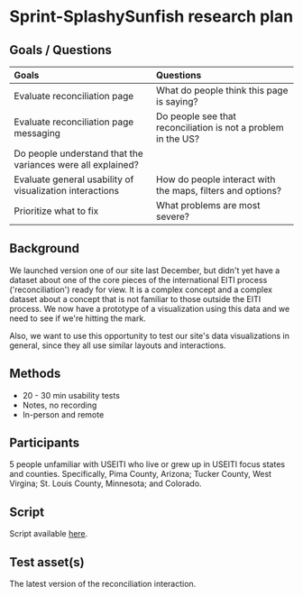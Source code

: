 # Sprint-SplashySunfish research plan


## Goals / Questions
Goals | Questions
:----- | :---------
Evaluate reconciliation page | What do people think this page is saying?
Evaluate reconciliation page messaging | Do people see that reconciliation is not a problem in the US?
 | Do people understand that the variances were all explained?
Evaluate general usability of visualization interactions | How do people interact with the maps, filters and options?
Prioritize what to fix | What problems are most severe?


## Background

We launched version one of our site last December, but didn't yet have a dataset about one of the core pieces of the international EITI process ('reconciliation') ready for view. It is a complex concept and a complex dataset about a concept that is not familiar to those outside the EITI process. We now have a prototype of a visualization using this data and we need to see if we're hitting the mark.

Also, we want to use this opportunity to test our site's data visualizations in general, since they all use similar layouts and interactions.


## Methods
* 20 - 30 min usability tests
* Notes, no recording
* In-person and remote


## Participants

5 people unfamiliar with USEITI who live or grew up in USEITI focus states and counties. Specifically, Pima County, Arizona; Tucker County, West Virgina; St. Louis County, Minnesota; and Colorado.


## Script

Script available [here](https://github.com/ONRR/research/blob/master/nrrd-research/07_sprint-splashysunfish/sprint-splashysunfish_interview-script.md).


## Test asset(s)

The latest version of the reconciliation interaction.

